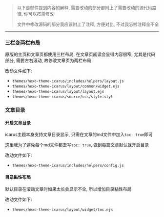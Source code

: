 

> 以下是邮件提到内容的解释, 需要改动的部分都附上了需要改动的源代码路径, 你可以按需修改
>
> 文件中修改源码的部分我应该附上了注释, 方便对比, 不过我忘啦注释全不全

---

### 三栏变两栏布局

原版的主页和文章页都使用三栏布局, 在文章页阅读会显得内容很窄, 尤其是代码部分, 需要左右滚动, 故修改文章页为两栏布局

改动文件如下: 

- `themes/hexo-theme-icarus/includes/helpers/layout.js`
- `themes/hexo-theme-icarus/layout/common/widget.ejs`
- `themes/hexo-theme-icarus/layout/layout.ejs`
- `themes/hexo-theme-icarus/source/css/style.styl`




### 文章目录

#### 开启文章目录

icarus主题本身支持文章目录显示, 只需在文章的md文件中加入`toc: true`即可

这里我为了避免每个md文件都去写`toc: true`, 做到每篇文章默认就开启目录

改动文件如下:

- `themes/hexo-theme-icarus/includes/helpers/config.js`

#### 目录黏性布局

默认目录在滚动文章时如果太长会显示不全, 所以增加目录粘性布局

改动文件如下: 

- `themes/hexo-theme-icarus/layout/widget/toc.ejs`



